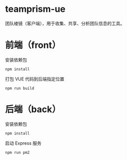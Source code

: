 # teamprism-ue

团队棱镜（客户端），用于收集、共享、分析团队信息的工具。

# 前端（front）

安装依赖包

```
npm install
```

打包 VUE 代码到后端指定位置

```
npm run build
```

# 后端（back）

安装依赖包

```
npm install
```

启动 Express 服务

```
npm run pm2
```
